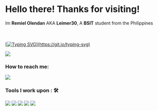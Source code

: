 <h1>Hello there! Thanks for visiting!</h1>

Im **Remiel Olendan** AKA **Leimer30**, A **BSIT** student from the Philippines<br><br>
<a href="https://www.youtube.com/remielolendan"><br><br>
[![Typing SVG](https://readme-typing-svg.herokuapp.com?color=%2349F707&lines=I'm+Remiel+Olendan+22+years+old;Bachelor+of+Science+in+Information+Technology+Graduate.)](https://git.io/typing-svg)

[![](https://img.shields.io/badge/Gmail-olendanmiel@gmail.com-red)](mailto:olendanmiel@gmail.com)

### How to reach me: 
 
 <img src="https://img.shields.io/badge/Leimer30.github.io-%2312100E.svg?&style=for-the-badge&logo=safari&logoColor=white">

### Tools I work upon : 🛠

<img src="https://img.shields.io/badge/html5-%23E34F26.svg?style=for-the-badge&logo=html5&logoColor=white">   <img src="https://img.shields.io/badge/css3%20-%2314354C.svg?&style=for-the-badge&logo=css3&logoColor=white"> <img src="https://img.shields.io/badge/javascript%20-%23323330.svg?&style=for-the-badge&logo=javascript&logoColor=%23F7DF1E"> <img src="https://img.shields.io/badge/PHP%20-%23777BB4.svg?&style=for-the-badge&logo=php&logoColor=white"> <img src="http://img.shields.io/badge/-VS%20Code-000000?style=for-the-badge&logo=Visual-studio-code&logoColor=blue">
